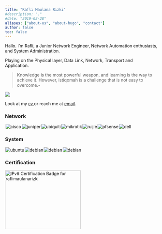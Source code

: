```yaml
---
title: "Rafli Maulana Rizki"
#description: "."
#date: "2019-02-28"
aliases: ["about-us", "about-hugo", "contact"]
author: false
toc: false
---
```


Hallo. I’m Rafli, a Junior Network Engineer, Network Automation enthusiasts, and System Administration.

Playing on the Physical layer, Data Link, Network, Transport and Application.

> Knowledge is the most powerful weapon, and learning is the way to achieve it. However, istiqomah is a challenge that is not easy to overcome.-

<a href="https://github.com/raflimaulanarizki"><img src="https://img.shields.io/github/followers/raflimaulanarizki?style=social" style="width: auto;" /></a>

Look at my <a href="https://cv.raflimaulanarizki.site" target="_blank"> cv </a>or reach me at <a href="https://mailhide.io/e/vhYpVUOr" target="_blank"> email</a>.


<h3>Network</h3>
<div style="display: flex;">
    <img src="https://img.shields.io/badge/-CISCO-informational?logo=cisco&logoColor=white&style=for-the-badge" style="margin: 0 2px " alt="cisco" />
    <img src="https://img.shields.io/badge/-JUNIPER-2D6A00?logo=juniper&logoColor=white&style=for-the-badge" style="margin: 0 1px" alt="juniper" />
    <img src="https://img.shields.io/badge/-UBIQUITI-00c3ff?logo=ubiquiti&logoColor=white&style=for-the-badge" style="margin: 0 1px" alt="ubiquiti" />
    <img src="https://img.shields.io/badge/-MIKROTIK-lightgrey?logo=mikrotik&logoColor=white&style=for-the-badge" style="margin: 0 1px" alt="mikrotik" />
    <img src="https://img.shields.io/badge/-RUIJIE-red?logo=ruijie&logoColor=white&style=for-the-badge" style="margin: 0 1px" alt="ruijie" />
    <img src="https://img.shields.io/badge/-PFsense-150A76?logo=pfsense&logoColor=white&style=for-the-badge" style="margin: 0 1px" alt="pfsense" />
    <img src="https://img.shields.io/badge/-dell-0075BA?logo=dell&logoColor=white&style=for-the-badge" style="margin: 0 1px" alt="dell" />
</div>

<h3>System</h3>
<div style="display: flex;">
    <img src="https://img.shields.io/badge/-UBUNTU-DD4814?logo=ubuntu&logoColor=white&style=for-the-badge" style="margin: 0 1px;" alt="ubuntu" />
    <img src="https://img.shields.io/badge/-DEBIAN-CF074C?logo=ubuntu&logoColor=white&style=for-the-badge" style="margin: 0 1px;" alt="debian" />
    <img src="https://img.shields.io/badge/-CENTOS-blue?logo=centos&logoColor=white&style=for-the-badge" style="margin: 0 1px;" alt="debian" />
    <img src="https://img.shields.io/badge/-proxmox-E67100?logo=proxmox&logoColor=white&style=for-the-badge" style="margin: 0 1px;" alt="debian" />
</div>

<h3>Certification</h3>
<div style="display: flex;">
    <img src="//ipv6.he.net/certification/create_badge.php?pass_name=raflimaulanarizki&amp;badge=2" style="margin: 0; border: 0; width: 250px; height: 194px" alt="IPv6 Certification Badge for raflimaulanarizki"></img>
</div>